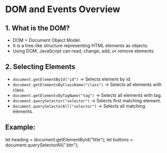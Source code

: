 # DOM and Events Overview

## 1. What is the DOM?
- DOM = Document Object Model.
- It is a tree-like structure representing HTML elements as objects.
- Using DOM, JavaScript can read, change, add, or remove elements.


## 2. Selecting Elements
- `document.getElementById("id")` → Selects element by id.
- `document.getElementsByClassName("class")` → Selects all elements with class.
- `document.getElementsByTagName("tag")` → Selects all elements with tag.
- `document.querySelector("selector")` → Selects first matching element.
- `document.querySelectorAll("selector")` → Selects all matching elements.

## Example:

let heading = document.getElementById("title");
let buttons = document.querySelectorAll(".btn");
